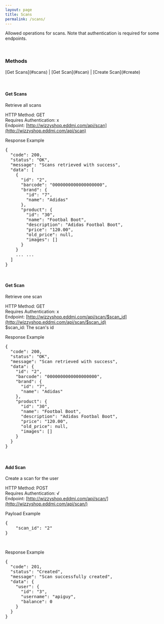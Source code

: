```yaml
---
layout: page
title: Scans
permalink: /scans/
---
```

<p>Allowed operations for scans. Note that authentication is required for some endpoints.</p>
<br/>


<h3>Methods</h3>
[Get Scans](#scans) | 
[Get Scan](#scan) | 
[Create Scan](#create)
<br/>
<br/>
<br/>

<h4 id="scans">Get Scans</h4>
<p>Retrieve all scans</p>

HTTP Method: GET
<br/>
Requires Authentication: x
<br/>
Endpoint: [http://wizzyshop.eddmi.com/api/scan](http://wizzyshop.eddmi.com/api/scan)

Response Example
<pre>
{
  "code": 200,
  "status": "OK",
  "message": "Scans retrieved with success",
  "data": [
    {
      "id": "2",
      "barcode": "0000000000000000000",
      "brand": {
        "id": "7",
        "name": "Adidas"
      },
      "product": {
        "id": "30",
        "name": "Footbal Boot",
        "description": "Adidas Footbal Boot",
        "price": "120.00",
        "old_price": null,
        "images": []
      }
    }
    ... ...
  ]
}
</pre>
<br/>

<h4 id="scan">Get Scan</h4>
<p>Retrieve one scan</p>

HTTP Method: GET
<br/>
Requires Authentication: x
<br/>
Endpoint: [http://wizzyshop.eddmi.com/api/scan/$scan_id](http://wizzyshop.eddmi.com/api/scan/$scan_id)
<br/>
$scan_id: The scan's id

Response Example
<pre>
{
  "code": 200,
  "status": "OK",
  "message": "Scan retrieved with success",
  "data": {
    "id": "2",
    "barcode": "0000000000000000000",
    "brand": {
      "id": "7",
      "name": "Adidas"
    },
    "product": {
      "id": "30",
      "name": "Footbal Boot",
      "description": "Adidas Footbal Boot",
      "price": "120.00",
      "old_price": null,
      "images": []
    }
  }
}
</pre>
<br/>

<h4 id="create">Add Scan</h4>
<p>Create a scan for the user</p>

HTTP Method: POST
<br/>
Requires Authentication: √
<br/>
Endpoint: [http://wizzyshop.eddmi.com/api/scan/](http://wizzyshop.eddmi.com/api/scan/)
<br/>

Payload Example
<pre>
{
    "scan_id": "2"
}
</pre>
<br/>

Response Example
<pre>
{
  "code": 201,
  "status": "Created",
  "message": "Scan successfully created",
  "data": {
    "user": {
      "id": "3",
      "username": "apiguy",
      "balance": 0
    }
  }
}
</pre>
<br/>